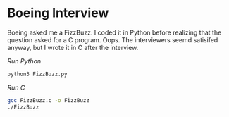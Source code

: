 # Boeing Interview

Boeing asked me a FizzBuzz. I coded it in Python before realizing that the question asked for a C program. Oops. The interviewers seemd satisifed anyway, but I wrote it in C after the interview.

*Run Python*
```bash
python3 FizzBuzz.py
```

*Run C*
```bash
gcc FizzBuzz.c -o FizzBuzz
./FizzBuzz
```
